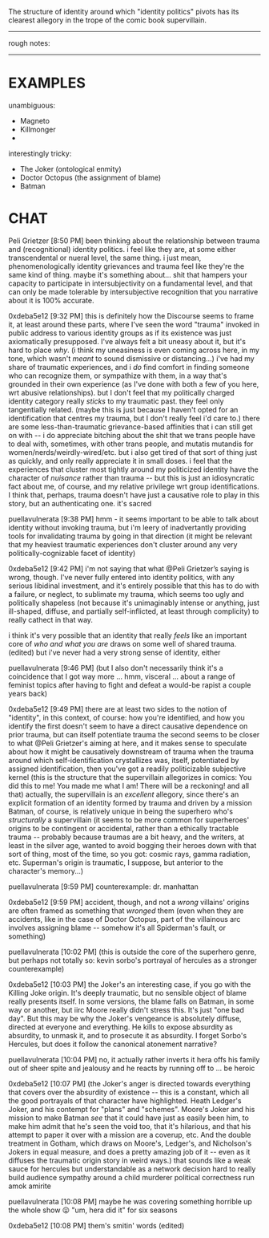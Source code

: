 The structure of identity around which "identity politics" pivots has
its clearest allegory in the trope of the comic book supervillain. 

---

rough notes:

---

# EXAMPLES

unambiguous:

- Magneto
- Killmonger
- 

interestingly tricky:

- The Joker (ontological enmity)
- Doctor Octopus (the assignment of blame)
- Batman

# CHAT

Peli Grietzer [8:50 PM] been thinking about the relationship between trauma and
(recognitional) identity politics. i feel like they are, at some either
transcendental or nueral level, the same thing. i just mean, phenomenologically
identity grievances and trauma feel like they're the same kind of thing. maybe
it's something about... shit that hampers your capacity to participate in
intersubjectivity on a fundamental level, and that can only be made tolerable by
intersubjective recognition that you narrative about it is 100% accurate.


0xdeba5e12 [9:32 PM] this is definitely how the Discourse seems to frame it, at
least around these parts, where I've seen the word "trauma" invoked in public
address to various identity groups as if its existence was just axiomatically
presupposed. I've always felt a bit uneasy about it, but it's hard to place
_why_. (i think my uneasiness is even coming across here, in my tone, which
wasn't _meant_ to sound dismissive or distancing...) i've had my share of
traumatic experiences, and i _do_ find comfort in finding someone who can
recognize them, or sympathize with them, in a way that's grounded in their own
experience (as I've done with both a few of you here, wrt abusive
relationships). but I don't feel that my politically charged identity category
really _sticks_ to my traumatic past. they feel only tangentially related.
(maybe this is just because I haven't opted for an identification that centres
my trauma, but I don't really feel i'd care to.) there are some
less-than-traumatic grievance-based affinities that i can still get on with -- i
do appreciate bitching about the shit that we trans people have to deal with,
sometimes, with other trans people, and mutatis mutandis for
women/nerds/weirdly-wired/etc. but i also get tired of that sort of thing just
as quickly, and only really appreciate it in small doses. i feel that the
experiences that cluster most tightly around my politicized identity have the
character of _nuisance_ rather than trauma -- but this is just an idiosyncratic
fact about me, of course, and my relative privilege wrt group identifications. I
think that, perhaps, trauma doesn't have just a causative role to play in this
story, but an authenticating one. it's sacred

puellavulnerata [9:38 PM] hmm - it seems important to be able to talk about
identity without invoking trauma, but i'm leery of inadvertantly providing tools
for invalidating trauma by going in that direction (it might be relevant that my
heaviest traumatic experiences don't cluster around any very
politically-cognizable facet of identity)

0xdeba5e12 [9:42 PM] i'm not saying that what @Peli Grietzer’s saying is wrong,
though. I've never fully entered into identity politics, with any serious
libidinal investment, and it's entirely possible that this has to do with a
failure, or neglect, to sublimate my trauma, which seems too ugly and
politically shapeless (not because it's unimaginably intense or anything, just
ill-shaped, diffuse, and partially self-inflicted, at least through complicity)
to really cathect in that way.

i think it's very possible that an identity that really _feels_ like an
important core of _who and what you are_ draws on some well of shared trauma.
(edited) but i've never had a very strong sense of identity, either

puellavulnerata [9:46 PM] (but I also don't necessarily think it's a coincidence
that I got way more ... hmm, visceral ... about a range of feminist topics after
having to fight and defeat a would-be rapist a couple years back)

0xdeba5e12 [9:49 PM] there are at least two sides to the notion of "identity",
in this context, of course: how you're identified, and how you identify the
first doesn't seem to have a direct causative dependence on prior trauma, but
can itself potentiate trauma the second seems to be closer to what @Peli
Grietzer's aiming at here, and it makes sense to speculate about how it might be
causatively downstream of trauma when the trauma around which
self-identification crystallizes was, itself, potentiated by assigned
identification, then you've got a readily politicizable subjective kernel (this
is the structure that the supervillain allegorizes in comics: You did this to
me! You made me what I am! There will be a reckoning! and all that) actually,
the supervillain is an _excellent_ allegory, since there's an explicit formation
of an identity formed by trauma and driven by a mission Batman, of course, is
relatively unique in being the superhero who's _structurally_ a supervillain (it
seems to be more common for superheroes' origins to be contingent or accidental,
rather than a ethically tractable trauma -- probably because traumas are a bit
heavy, and the writers, at least in the silver age, wanted to avoid bogging
their heroes down with that sort of thing, most of the time, so you got: cosmic
rays, gamma radiation, etc. Superman's origin is traumatic, I suppose, but
anterior to the character's memory...)

puellavulnerata [9:59 PM] counterexample: dr. manhattan

0xdeba5e12 [9:59 PM] accident, though, and not a _wrong_ villains' origins are
often framed as something that _wronged_ them (even when they are accidents,
like in the case of Doctor Octopus, part of the villainous arc involves
assigning blame -- somehow it's all Spiderman's fault, or something)

puellavulnerata [10:02 PM] (this is outside the core of the superhero genre, but
perhaps not totally so: kevin sorbo's portrayal of hercules as a stronger
counterexample)

0xdeba5e12 [10:03 PM] the Joker's an interesting case, if you go with the
Killing Joke origin. It's deeply traumatic, but no sensible object of blame
really presents itself. In some versions, the blame falls on Batman, in some way
or another, but iirc Moore really didn't stress this. It's just "one bad day".
But this may be why the Joker's vengeance is absolutely diffuse, directed at
everyone and everything. He kills to expose absurdity as absurdity, to unmask
it, and to prosecute it as absurdity. I forget Sorbo's Hercules, but does it
follow the canonical atonement narrative?

puellavulnerata [10:04 PM] no, it actually rather inverts it hera offs his
family out of sheer spite and jealousy and he reacts by running off to ... be
heroic

0xdeba5e12 [10:07 PM] (the Joker's anger is directed towards everything that
covers over the absurdity of existence -- this is a constant, which all the good
portrayals of that character have highlighted. Heath Ledger's Joker, and his
contempt for "plans" and "schemes". Moore's Joker and his mission to make Batman
_see_ that it could have just as easily been him, to make him admit that he's
seen the void too, that it's hilarious, and that his attempt to paper it over
with a mission are a coverup, etc. And the double treatment in Gotham, which
draws on Moore's, Ledger's, and Nicholson's Jokers in equal measure, and does a
pretty amazing job of it -- even as it diffuses the traumatic origin story in
weird ways.) that sounds like a weak sauce for hercules but understandable as a
network decision hard to really build audience sympathy around a child murderer
political correctness run amok amirite

puellavulnerata [10:08 PM] maybe he was covering something horrible up the whole
show :stuck_out_tongue: "um, hera did it" for six seasons

0xdeba5e12 [10:08 PM] them's smitin' words (edited)

